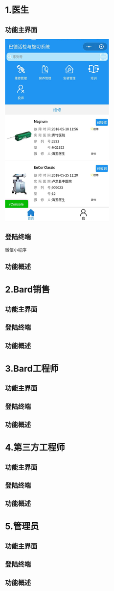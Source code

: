 # 1.医生
## 功能主界面
![](/assets/未命名1527238739.png)
## 登陆终端
微信小程序
## 功能概述
# 2.Bard销售
## 功能主界面
## 登陆终端
## 功能概述

# 3.Bard工程师
## 功能主界面
## 登陆终端
## 功能概述


# 4.第三方工程师
## 功能主界面
## 登陆终端
## 功能概述

# 5.管理员
## 功能主界面
## 登陆终端
## 功能概述
